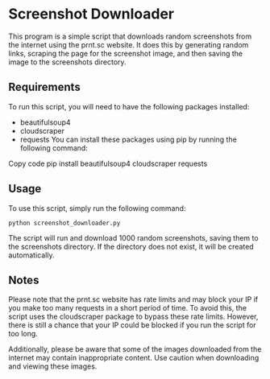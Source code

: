 # Screenshot Downloader
This program is a simple script that downloads random screenshots from the internet using the prnt.sc website. It does this by generating random links, scraping the page for the screenshot image, and then saving the image to the screenshots directory.

## Requirements
To run this script, you will need to have the following packages installed:

- beautifulsoup4
- cloudscraper
- requests
You can install these packages using pip by running the following command:

Copy code
pip install beautifulsoup4 cloudscraper requests
## Usage
To use this script, simply run the following command:
```
python screenshot_downloader.py
```
The script will run and download 1000 random screenshots, saving them to the screenshots directory. If the directory does not exist, it will be created automatically.

## Notes
Please note that the prnt.sc website has rate limits and may block your IP if you make too many requests in a short period of time. To avoid this, the script uses the cloudscraper package to bypass these rate limits. However, there is still a chance that your IP could be blocked if you run the script for too long.

Additionally, please be aware that some of the images downloaded from the internet may contain inappropriate content. Use caution when downloading and viewing these images.
